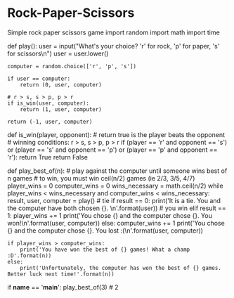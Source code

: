 # Rock-Paper-Scissors
Simple rock paper scissors game
import random
import math
import time

def play():
    user = input("What's your choice? 'r' for rock, 'p' for paper, 's' for scissors\n")
    user = user.lower()

    computer = random.choice(['r', 'p', 's'])

    if user == computer:
        return (0, user, computer)

    # r > s, s > p, p > r
    if is_win(user, computer):
        return (1, user, computer)

    return (-1, user, computer)

def is_win(player, opponent):
    # return true is the player beats the opponent
    # winning conditions: r > s, s > p, p > r
    if (player == 'r' and opponent == 's') or (player == 's' and opponent == 'p') or (player == 'p' and opponent == 'r'):
        return True
    return False

def play_best_of(n):
    # play against the computer until someone wins best of n games
    # to win, you must win ceil(n/2) games (ie 2/3, 3/5, 4/7)
    player_wins = 0
    computer_wins = 0
    wins_necessary = math.ceil(n/2)
    while player_wins < wins_necessary and computer_wins < wins_necessary:
        result, user, computer = play()
        # tie
        if result == 0:
            print('It is a tie. You and the computer have both chosen {}. \n'.format(user))
        # you win
        elif result == 1:
            player_wins += 1
            print('You chose {} and the computer chose {}. You won!\n'.format(user, computer))
        else:
            computer_wins += 1
            print('You chose {} and the computer chose {}. You lost :(\n'.format(user, computer))

    if player_wins > computer_wins:
        print('You have won the best of {} games! What a champ :D'.format(n))
    else:
        print('Unfortunately, the computer has won the best of {} games. Better luck next time!'.format(n))


if __name__ == '__main__':
    play_best_of(3) # 2

